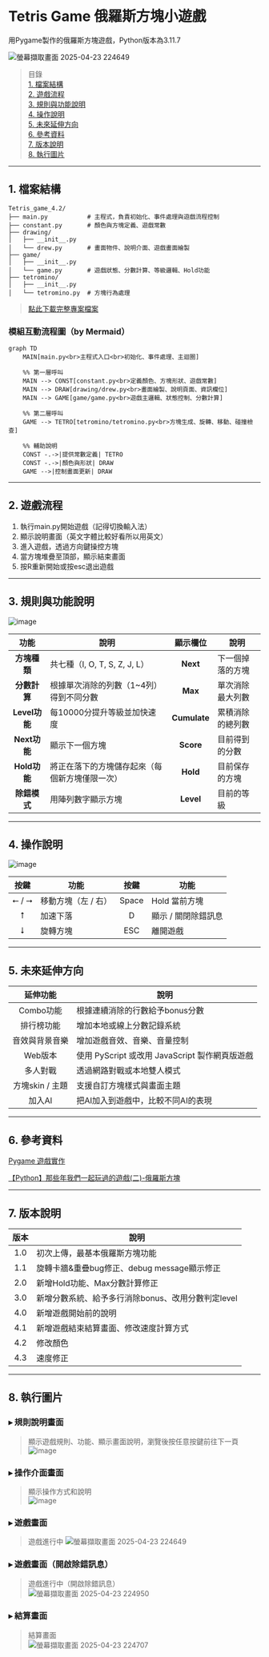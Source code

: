 # Tetris Game 俄羅斯方塊小遊戲


用Pygame製作的俄羅斯方塊遊戲，Python版本為3.11.7  

![螢幕擷取畫面 2025-04-23 224649](https://github.com/user-attachments/assets/ea5e0fee-959d-4b27-ab80-1218ba4859c3)

> 目錄  
> [1. 檔案結構](#1-檔案結構)  
> [2. 遊戲流程](#2-遊戲流程)  
> [3. 規則與功能說明](#3-規則與功能說明)  
> [4. 操作說明](#4-操作說明)  
> [5. 未來延伸方向](#5-未來延伸方向)  
> [6. 參考資料](#6-參考資料)  
> [7. 版本說明](#7-版本說明)  
> [8. 執行圖片](#8-執行圖片)  

---

## 1. 檔案結構

```
Tetris_game_4.2/
├── main.py           # 主程式，負責初始化、事件處理與遊戲流程控制
├── constant.py       # 顏色與方塊定義、遊戲常數
├── drawing/
│   ├── __init__.py   
│   └── drew.py       # 畫面物件、說明介面、遊戲畫面繪製
├── game/
│   ├── __init__.py
│   └── game.py       # 遊戲狀態、分數計算、等級邏輯、Hold功能
├── tetromino/
│   ├── __init__.py
│   └── tetromino.py  # 方塊行為處理
```
> [點此下載完整專案檔案](https://drive.google.com/drive/folders/1J-Jz3yHZWjVSbtoAY-YQXAhpER8JNgPL?usp=sharing)  

### 模組互動流程圖（by Mermaid）
```mermaid
graph TD
    MAIN[main.py<br>主程式入口<br>初始化、事件處理、主迴圈]

    %% 第一層呼叫
    MAIN --> CONST[constant.py<br>定義顏色、方塊形狀、遊戲常數]
    MAIN --> DRAW[drawing/drew.py<br>畫面繪製、說明頁面、資訊欄位]
    MAIN --> GAME[game/game.py<br>遊戲主邏輯、狀態控制、分數計算]

    %% 第二層呼叫
    GAME --> TETRO[tetromino/tetromino.py<br>方塊生成、旋轉、移動、碰撞檢查]

    %% 輔助說明
    CONST -.->|提供常數定義| TETRO
    CONST -.->|顏色與形狀| DRAW
    GAME -->|控制畫面更新| DRAW
```


---

## 2. 遊戲流程

1. 執行main.py開始遊戲（記得切換輸入法）
2. 顯示說明畫面（英文字體比較好看所以用英文）
3. 進入遊戲，透過方向鍵操控方塊
5. 當方塊堆疊至頂部，顯示結束畫面
6. 按R重新開始或按esc退出遊戲

---

## 3. 規則與功能說明

![image](https://github.com/user-attachments/assets/1e299d0b-80e3-48c6-8f1c-7755d8e03e4a)  

|   功能   |                 說明                      |顯示欄位 |      說明     |
|:-------:|-------------------------------------------|:------:|---------------|
|**方塊種類**  |共七種（I, O, T, S, Z, J, L）              |**Next**    |下一個掉落的方塊|
|**分數計算**  |根據單次消除的列數（1~4列）得到不同分數      |**Max**     |單次消除最大列數|
|**Level功能** |每10000分提升等級並加快速度                 |**Cumulate**|累積消除的總列數|
|**Next功能**  |顯示下一個方塊                             |**Score**   |目前得到的分數  |
|**Hold功能**  |將正在落下的方塊儲存起來（每個新方塊僅限一次）|**Hold**    |目前保存的方塊  |
|**除錯模式**  |用陣列數字顯示方塊                          |**Level**   |目前的等級      |

---

## 4. 操作說明

![image](https://github.com/user-attachments/assets/407a32c6-7bed-4bf5-afc8-d91a4f2affb2)

| 按鍵 | 功能 | 按鍵 | 功能 |
|:------:|------|:------:|------|
| ⭠ / ⭢ | 移動方塊（左 / 右） | Space | Hold 當前方塊 |
| ⭡ | 加速下落 | D | 顯示 / 關閉除錯訊息 |
| ⭣ | 旋轉方塊 | ESC | 離開遊戲 |

---

## 5. 未來延伸方向

| 延伸功能 | 說明 |
|:----------:|------|
| Combo功能 | 根據連續消除的行數給予bonus分數 |
| 排行榜功能 | 增加本地或線上分數記錄系統 |
| 音效與背景音樂 | 增加遊戲音效、音樂、音量控制 |
| Web版本 | 使用 PyScript 或改用 JavaScript 製作網頁版遊戲 |
| 多人對戰 | 透過網路對戰或本地雙人模式 |
| 方塊skin / 主題 | 支援自訂方塊樣式與畫面主題 |
| 加入AI | 把AI加入到遊戲中，比較不同AI的表現 |

---

## 6. 參考資料

[Pygame 遊戲實作](https://hackmd.io/@Derek46518/HyZHsD0Qo#Pygame-%E9%81%8A%E6%88%B2%E5%AF%A6%E4%BD%9C)

[【Python】那些年我們一起玩過的遊戲(二)-俄羅斯方塊](https://uupgrade.medium.com/python-%E9%82%A3%E4%BA%9B%E5%B9%B4%E6%88%91%E5%80%91%E4%B8%80%E8%B5%B7%E7%8E%A9%E9%81%8E%E7%9A%84%E9%81%8A%E6%88%B2-%E4%BA%8C-%E4%BF%84%E7%BE%85%E6%96%AF%E6%96%B9%E5%A1%8A-2250e08b72a6)

---

## 7. 版本說明

| 版本 | 說明 |
|:----------:|------|
| 1.0 | 初次上傳，最基本俄羅斯方塊功能 |
| 1.1 | 旋轉卡牆&重疊bug修正、debug message顯示修正 |
| 2.0 | 新增Hold功能、Max分數計算修正 |
| 3.0 | 新增分數系統、給予多行消除bonus、改用分數判定level |
| 4.0 | 新增遊戲開始前的說明 |
| 4.1 | 新增遊戲結束結算畫面、修改速度計算方式 |
| 4.2 | 修改顏色 |
| 4.3 | 速度修正 |

---

## 8. 執行圖片

### ▸ 規則說明畫面
> 顯示遊戲規則、功能、顯示畫面說明，瀏覽後按任意按鍵前往下一頁
![image](https://github.com/user-attachments/assets/1e299d0b-80e3-48c6-8f1c-7755d8e03e4a)  

### ▸ 操作介面畫面  
> 顯示操作方式和說明  
![image](https://github.com/user-attachments/assets/407a32c6-7bed-4bf5-afc8-d91a4f2affb2)

### ▸ 遊戲畫面  
> 遊戲進行中
![螢幕擷取畫面 2025-04-23 224649](https://github.com/user-attachments/assets/ea5e0fee-959d-4b27-ab80-1218ba4859c3)

### ▸ 遊戲畫面（開啟除錯訊息）  
> 遊戲進行中（開啟除錯訊息）  
![螢幕擷取畫面 2025-04-23 224950](https://github.com/user-attachments/assets/eb15dfea-23a1-4328-b942-bfecc8b6a46c)  

### ▸ 結算畫面  
> 結算畫面  
![螢幕擷取畫面 2025-04-23 224707](https://github.com/user-attachments/assets/600b587f-f5ce-4cb4-a4df-53ccfbe66747)  



  


